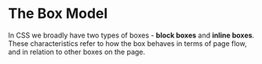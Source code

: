 # The Box Model

In CSS we broadly have two types of boxes - **block boxes** and **inline boxes**. These characteristics refer to how the box behaves in terms of page flow, and in relation to other boxes on the page.

